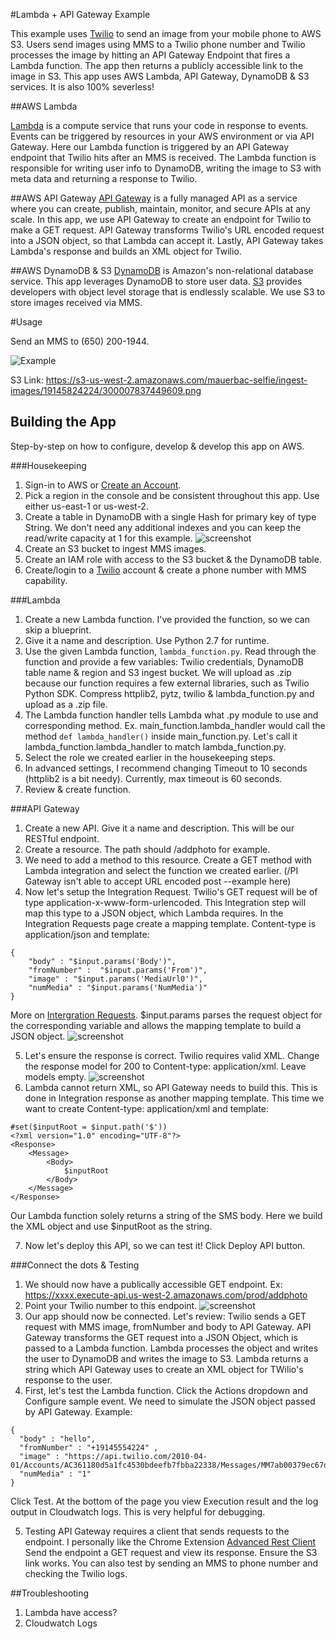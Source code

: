 #Lambda + API Gateway Example  

This example uses [Twilio](https://www.twilio.com/) to send an image from your mobile phone to AWS S3. Users send images using MMS to a Twilio phone number and Twilio processes the image by hitting an API Gateway Endpoint that fires a Lambda function. The app then returns a publicly accessible link to the image in S3. This app uses AWS Lambda, API Gateway, DynamoDB & S3 services. It is also 100% severless!

##AWS Lambda

[Lambda](https://aws.amazon.com/lambda/) is a compute service that runs your code in response to events. Events can be triggered by resources in your AWS environment or via API Gateway. Here our Lambda function is triggered by an API Gateway endpoint that Twilio hits after an MMS is received. The Lambda function is responsible for writing user info to DynamoDB, writing the image to S3 with meta data and returning a response to Twilio. 

##AWS API Gateway 
[API Gateway](https://aws.amazon.com/api-gateway/) is a fully managed API as a service where you can create, publish, maintain, monitor, and secure APIs at any scale. In this app, we use API Gateway to create an endpoint for Twilio to make a GET request. API Gateway transforms Twilio's URL encoded request into a JSON object, so that Lambda can accept it. Lastly, API Gateway takes Lambda's response and builds an XML object for Twilio. 

##AWS DynamoDB & S3
[DynamoDB](https://aws.amazon.com/dynamodb/) is Amazon's non-relational database service. This app leverages DynamoDB to store user data. [S3](https://aws.amazon.com/s3/) provides developers with object level storage that is endlessly scalable. We use S3 to store images received via MMS. 

#Usage 

Send an MMS to (650) 200-1944. 

![Example](https://s3-us-west-2.amazonaws.com/mauerbac-hosting/pic+(1).png)

S3 Link: https://s3-us-west-2.amazonaws.com/mauerbac-selfie/ingest-images/19145824224/300007837449609.png


## Building the App

Step-by-step on how to configure, develop & develop this app on AWS.

###Housekeeping
1. Sign-in to AWS or [Create an Account](https://us-west-2.console.aws.amazon.com).
2. Pick a region in the console and be consistent throughout this app. Use either us-east-1 or us-west-2.
3. Create a table in DynamoDB with a single Hash for primary key of type String. We don't need any additional indexes and you can keep the read/write capacity at 1 for this example. ![screenshot](link)
4. Create an S3 bucket to ingest MMS images. 
5. Create an IAM role with access to the S3 bucket & the DynamoDB table.
6. Create/login to a [Twilio]() account & create a phone number with MMS capability. 

###Lambda
1. Create a new Lambda function. I've provided the function, so we can skip a blueprint.
2. Give it a name and description. Use Python 2.7 for runtime. 
3. Use the given Lambda function, `lambda_function.py`. Read through the function and provide a few variables: Twilio credentials, DynamoDB table name & region and S3 ingest bucket. We will upload as .zip because our function requires a few external libraries, such as Twilio Python SDK. Compress httplib2, pytz, twilio & lambda_function.py and upload as a .zip file. 
4. The Lambda function handler tells Lambda what .py module to use and corresponding method. Ex. main_function.lambda_handler would call the method `def lambda_handler()` inside main_function.py. Let's call it lambda_function.lambda_handler to match lambda_function.py. 
5. Select the role we created earlier in the housekeeping steps. 
6. In advanced settings, I recommend changing Timeout to 10 seconds (httplib2 is a bit needy). Currently, max timeout is 60 seconds. 
7. Review & create function. 

###API Gateway
1) Create a new API. Give it a name and description. This will be our RESTful endpoint. 
2) Create a resource. The path should /addphoto for example.
3) We need to add a method to this resource. Create a GET method with Lambda integration and select the function we created earlier. (/PI Gateway isn't able to accept URL encoded post --example here)
4) Now let's setup the Integration Request. Twilio's GET request will be of type application-x-www-form-urlencoded. This Integration step will map this type to a JSON object, which Lambda requires. In the Integration Requests page create a mapping template. Content-type is application/json and template: 
```
{
    "body" : "$input.params('Body')",
    "fromNumber" :  "$input.params('From')",
    "image" : "$input.params('MediaUrl0')",
    "numMedia" : "$input.params('NumMedia')"
}
```
More on [Intergration Requests](http://docs.aws.amazon.com/apigateway/latest/developerguide/how-to-method-settings.html). $input.params parses the request object for the corresponding variable and allows the mapping template to build a JSON object. ![screenshot](link)  

5. Let's ensure the response is correct. Twilio requires valid XML. Change the response model for 200 to Content-type: application/xml. Leave models empty. ![screenshot](link)
6. Lambda cannot return XML, so API Gateway needs to build this. This is done in Integration response as another mapping template. This time we want to create Content-type: application/xml and template: 
```
#set($inputRoot = $input.path('$'))
<?xml version="1.0" encoding="UTF-8"?>
<Response>
    <Message>
        <Body>
            $inputRoot
        </Body>
    </Message>
</Response>
```
Our Lambda function solely returns a string of the SMS body. Here we build the XML object and use $inputRoot as the string. 

7. Now let's deploy this API, so we can test it! Click Deploy API button.

###Connect the dots & Testing

1. We should now have a publically accessible GET endpoint. Ex: https://xxxx.execute-api.us-west-2.amazonaws.com/prod/addphoto
2. Point your Twilio number to this endpoint. ![screenshot](link)
3. Our app should now be connected. Let's review: Twilio sends a GET request with MMS image, fromNumber and body to API Gateway. API Gateway transforms the GET request into a JSON Object, which is passed to a Lambda function. Lambda processes the object and writes the user to DynamoDB and writes the image to S3. Lambda returns a string which API Gateway uses to create an XML object for TWilio's response to the user. 
4. First, let's test the Lambda function. Click the Actions dropdown and Configure sample event. We need to simulate the JSON object passed by API Gateway. Example:      
```
{ 
  "body" : "hello",
  "fromNumber" : "+19145554224" ,
  "image" : "https://api.twilio.com/2010-04-01/Accounts/AC361180d5a1fc4530bdeefb7fbba22338/Messages/MM7ab00379ec67dd1391a2b13388dfd2c0/Media/ME7a70cb396964e377bab09ef6c09eda2a",
  "numMedia" : "1"
}
```
Click Test. At the bottom of the page you view Execution result and the log output in Cloudwatch logs. This is very helpful for debugging. 

5. Testing API Gateway requires a client that sends requests to the endpoint. I personally like the Chrome Extension [Advanced Rest Client](https://chrome.google.com/webstore/detail/advanced-rest-client/hgmloofddffdnphfgcellkdfbfbjeloo?hl=en-US) Send the endpoint a GET request and view its response. Ensure the S3 link works. You can also test by sending an MMS to phone number and checking the Twilio logs.


##Troubleshooting

1. Lambda have access? 
2. Cloudwatch Logs


